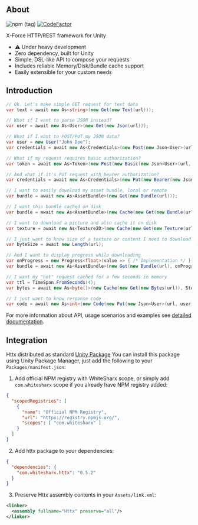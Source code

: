 ## About

![npm (tag)](https://img.shields.io/npm/v/com.whitesharx.httx/latest?color=green&logo=httx)
[![CodeFactor](https://www.codefactor.io/repository/github/whitesharx/httx/badge)](https://www.codefactor.io/repository/github/whitesharx/httx)

X-Force HTTP/REST framework for Unity

 - :warning: Under heavy development
 - Zero dependency, built for Unity
 - Simple, DSL-like API to compose your requests
 - Includes reliable Memory/Disk/Bundle cache support
 - Easily extensible for your custom needs


## Introduction

```c#
// Ok. Let's make simple GET request for text data
var text = await new As<string>(new Get(new Text(url)));

// What if I want to parse JSON instead?
var user = await new As<User>(new Get(new Json(url)));

// What if I want to POST/PUT my JSON data?
var user = new User("John Doe");
var credentials = await new As<Credentials>(new Post(new Json<User>(url, user)));

// What if my request requires basic authorization?
var token = await new As<Token>(new Post(new Basic(new Json<User>(url, user), name, password)));

// And what if it's PUT request with bearer authorization?
var credentials = await new As<Credentials>(new Put(new Bearer(new Json<User>(url, user), token)));

// I want to easily download my asset bundle, local or remote
var bundle = await new As<AssetBundle>(new Get(new Bundle(url)));

// I want this bundle cached on disk
var bundle = await new As<AssetBundle>(new Cache(new Get(new Bundle(url)), Storage.Native));

// I want to download a picture and also cache it on disk
var texture = await new As<Texture2D>(new Cache(new Get(new Texture(url)), Storage.Disk));

// I just want to know size of a texture or content I need to download
var byteSize = await new Length(url);

// And I want to display progress while downloading
var onProgress = new Progress<float>(value => { /* Implementation */ });
var bundle = await new As<AssetBundle>(new Get(new Bundle(url), onProgress));

// I want my "hot" request cached for a few seconds in memory
var ttl = TimeSpan.FromSeconds(4);
var bytes = await new As<byte[]>(new Cache(new Get(new Bytes(url)), Storage.Memory, ttl));

// I just want to know response code
var code = await new As<int>(new Code(new Put(new Json<User>(url, user))));
```

For more information about API, usage scenarios and examples see [detailed documentation]().


## Integration

Httx distributed as standard [Unity Package](https://docs.unity3d.com/Manual/PackagesList.html)
You can install this package using Unity Package Manager, just add the
following to your `Packages/manifest.json`:

1. Add official NPM registry with WhiteSharx scope, or simply add `com.whitesharx` scope
if you already have NPM registry added:

```json
{
  "scopedRegistries": [
    {
      "name": "Official NPM Registry",
      "url": "https://registry.npmjs.org/",
      "scopes": [ "com.whitesharx" ]
    }
  ]
}
```

2. Add httx package to your dependencies:

```json
{
  "dependencies": {
    "com.whitesharx.httx": "0.5.2"
  }
}
```

3. Preserve Httx assembly contents in your `Assets/link.xml`:

```xml
<linker>
  <assembly fullname="Httx" preserve="all"/>
</linker>
```
